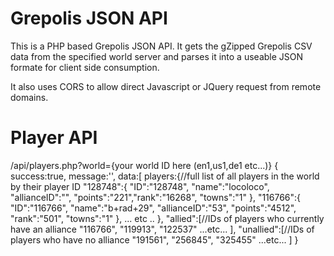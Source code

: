 Grepolis JSON API
=====================

This is a PHP based Grepolis JSON API. It gets the gZipped Grepolis CSV data from the specified world server and parses it into a useable JSON formate for client side consumption.

It also uses CORS to allow direct Javascript or JQuery request from remote domains.

Player API
====
/api/players.php?world={your world ID here (en1,us1,de1 etc...)}
{
    success:true,
    message:'',
    data:[
        players:{//full list of all players in the world by their player ID
            "128748":{
                "ID":"128748",
                "name":"locoloco",
                "allianceID":"",
                "points":"221","rank":"16268",
                "towns":"1"
            },
            "116766":{
                "ID":"116766",
                "name":"b+rad+29",
                "allianceID":"53",
                "points":"4512",
                "rank":"501",
                "towns":"1"
            },
            ... etc ..
       },
       "allied":[//IDs of players who currently have an alliance
           "116766",
           "119913",
           "122537"
           ...etc...
       ],
       "unallied":[//IDs of players who have no alliance
           "191561",
           "256845",
           "325455"
           ...etc...
       ]
}